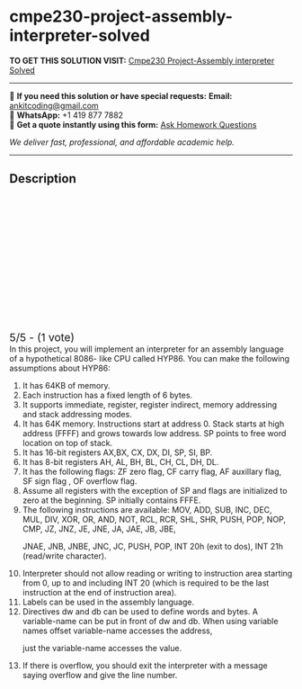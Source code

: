 # cmpe230-project-assembly-interpreter-solved
**TO GET THIS SOLUTION VISIT:** [Cmpe230 Project-Assembly interpreter Solved](https://www.ankitcodinghub.com/product/cmpe230-project-assembly-interpreter-solved/)


---

📩 **If you need this solution or have special requests:** **Email:** ankitcoding@gmail.com  
📱 **WhatsApp:** +1 419 877 7882  
📄 **Get a quote instantly using this form:** [Ask Homework Questions](https://www.ankitcodinghub.com/services/ask-homework-questions/)

*We deliver fast, professional, and affordable academic help.*

---

<h2>Description</h2>



<div class="kk-star-ratings kksr-auto kksr-align-center kksr-valign-top" data-payload="{&quot;align&quot;:&quot;center&quot;,&quot;id&quot;:&quot;91060&quot;,&quot;slug&quot;:&quot;default&quot;,&quot;valign&quot;:&quot;top&quot;,&quot;ignore&quot;:&quot;&quot;,&quot;reference&quot;:&quot;auto&quot;,&quot;class&quot;:&quot;&quot;,&quot;count&quot;:&quot;1&quot;,&quot;legendonly&quot;:&quot;&quot;,&quot;readonly&quot;:&quot;&quot;,&quot;score&quot;:&quot;5&quot;,&quot;starsonly&quot;:&quot;&quot;,&quot;best&quot;:&quot;5&quot;,&quot;gap&quot;:&quot;4&quot;,&quot;greet&quot;:&quot;Rate this product&quot;,&quot;legend&quot;:&quot;5\/5 - (1 vote)&quot;,&quot;size&quot;:&quot;24&quot;,&quot;title&quot;:&quot;Cmpe230 Project-Assembly interpreter Solved&quot;,&quot;width&quot;:&quot;138&quot;,&quot;_legend&quot;:&quot;{score}\/{best} - ({count} {votes})&quot;,&quot;font_factor&quot;:&quot;1.25&quot;}">

<div class="kksr-stars">

<div class="kksr-stars-inactive">
            <div class="kksr-star" data-star="1" style="padding-right: 4px">


<div class="kksr-icon" style="width: 24px; height: 24px;"></div>
        </div>
            <div class="kksr-star" data-star="2" style="padding-right: 4px">


<div class="kksr-icon" style="width: 24px; height: 24px;"></div>
        </div>
            <div class="kksr-star" data-star="3" style="padding-right: 4px">


<div class="kksr-icon" style="width: 24px; height: 24px;"></div>
        </div>
            <div class="kksr-star" data-star="4" style="padding-right: 4px">


<div class="kksr-icon" style="width: 24px; height: 24px;"></div>
        </div>
            <div class="kksr-star" data-star="5" style="padding-right: 4px">


<div class="kksr-icon" style="width: 24px; height: 24px;"></div>
        </div>
    </div>

<div class="kksr-stars-active" style="width: 138px;">
            <div class="kksr-star" style="padding-right: 4px">


<div class="kksr-icon" style="width: 24px; height: 24px;"></div>
        </div>
            <div class="kksr-star" style="padding-right: 4px">


<div class="kksr-icon" style="width: 24px; height: 24px;"></div>
        </div>
            <div class="kksr-star" style="padding-right: 4px">


<div class="kksr-icon" style="width: 24px; height: 24px;"></div>
        </div>
            <div class="kksr-star" style="padding-right: 4px">


<div class="kksr-icon" style="width: 24px; height: 24px;"></div>
        </div>
            <div class="kksr-star" style="padding-right: 4px">


<div class="kksr-icon" style="width: 24px; height: 24px;"></div>
        </div>
    </div>
</div>


<div class="kksr-legend" style="font-size: 19.2px;">
            5/5 - (1 vote)    </div>
    </div>
<div class="page" title="Page 1">
<div class="layoutArea">
<div class="column">
In this project, you will implement an interpreter for an assembly language of a hypothetical 8086- like CPU called HYP86. You can make the following assumptions about HYP86:

<ol>
<li>It has 64KB of memory.</li>
<li>Each instruction has a fixed length of 6 bytes.</li>
<li>It supports immediate, register, register indirect, memory addressing and stack addressing
modes.
</li>
<li>It has 64K memory. Instructions start at address 0. Stack starts at high address (FFFF) and
grows towards low address. SP points to free word location on top of stack.
</li>
<li>It has 16-bit registers AX,BX, CX, DX, DI, SP, SI, BP.</li>
<li>It has 8-bit registers AH, AL, BH, BL, CH, CL, DH, DL.</li>
<li>It has the following flags: ZF zero flag, CF carry flag, AF auxillary flag, SF sign flag , OF
overflow flag.
</li>
<li>Assume all registers with the exception of SP and flags are initialized to zero at the
beginning. SP initially contains FFFE.
</li>
<li>The following instructions are available: MOV, ADD, SUB, INC, DEC, MUL, DIV, XOR, OR,
AND, NOT, RCL, RCR, SHL, SHR, PUSH, POP, NOP, CMP, JZ, JNZ, JE, JNE, JA, JAE, JB, JBE,

JNAE, JNB, JNBE, JNC, JC, PUSH, POP, INT 20h (exit to dos), INT 21h (read/write character).
</li>
<li>Interpreter should not allow reading or writing to instruction area starting from 0, up to and
including INT 20 (which is required to be the last instruction at the end of instruction area).
</li>
<li>Labels can be used in the assembly language.</li>
<li>Directives dw and db can be used to define words and bytes. A variable-name can be put in
front of dw and db. When using variable names offset variable-name accesses the address,

just the variable-name accesses the value.
</li>
<li>If there is overflow, you should exit the interpreter with a message saying overflow and give
the line number.
</li>
</ol>
</div>
</div>
</div>
